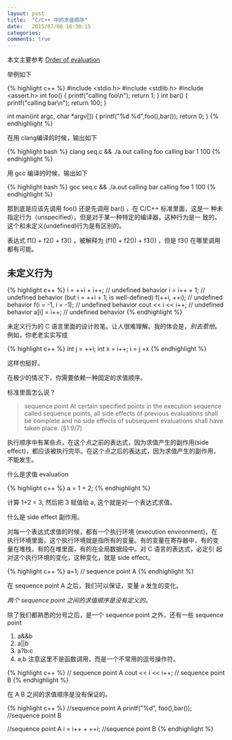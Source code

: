 ```yaml
---
layout: post
title:  "C/C++ 中的求值顺序"
date:   2015/07/08 16:30:15
categories:
comments: true
---
```


本文主要参考 [Order of evaluation](http://en.cppreference.com/w/cpp/language/eval_order)

举例如下


{% highlight c++ %}
#include <stdio.h>
#include <stdlib.h>
#include <assert.h>
int foo()
{
    printf("calling foo\n");
    return 1;
}
int bar()
{
    printf("calling bar\n");
    return 100;
}

int main(int argc, char *argv[])
{
    printf("%d %d",foo(),bar());
    return 0;
}
{% endhighlight %}

在用 clang编译的时候，输出如下


{% highlight bash %}
clang seq.c && ./a.out
calling foo
calling bar
1 100
{% endhighlight %}

用 gcc 编译的时候，输出如下


{% highlight bash %}
gcc seq.c && ./a.out
calling bar
calling foo
1 100
{% endhighlight %}

那到底是应该先调用 foo() 还是先调用 bar() ，在 C/C++ 标准里面，这是一
种未指定行为（unspecified）。但是对于某一种特定的编译器，这种行为是一
致的。这个和未定义(undefined)行为是有区别的。

表达式 f1() + f2() + f3() ，被解释为 (f1() + f2()) + f3()) ，但是 f3() 在哪里调用都有可能。

## 未定义行为


{% highlight c++ %}
i = ++i + i++; // undefined behavior
i = i++ + 1; // undefined behavior (but i = ++i + 1; is well-defined)
f(++i, ++i); // undefined behavior
f(i = -1, i = -1); // undefined behavior
cout << i << i++; // undefined behavior
a[i] = i++; // undefined behavior
{% endhighlight %}

未定义行为的 C 语言里面的设计败笔。让人很难理解。我的体会是，_别去惹他_。
例如，你老老实实写成


{% highlight c++ %}
int j = ++i;
int x = i++;
i = j +x
{% endhighlight %}

这样也挺好。

在极少的情况下，你需要依赖一种固定的求值顺序。


标准里面怎么说？


>  sequence point At certain specified points in the execution
>  sequence called sequence points, all side effects of previous
>  evaluations shall be complete and no side effects of subsequent
>  evaluations shall have taken place. (§1.9/7)


执行顺序中有某些点，在这个点之前的表达式，因为求值产生的副作用(side
effect)，都应该被执行完毕。在这个点之后的表达式，因为求值产生的副作用，
不能发生。

什么是求值 evaluation


{% highlight c++ %}
a = 1 + 2;
{% endhighlight %}

计算 1+2 = 3, 然后把 3 赋值给 a, 这个就是对一个表达式求值。

什么是 side effect 副作用。

对每一个表达式求值的时候，都有一个执行环境 (execution environment)，在
执行环境里面，这个执行环境就是指所有的变量。有的变量在寄存器中，有的变
量在堆栈，有的在堆里面，有的在全局数据段中。对 C 语言的表达式，必定引
起对这个执行环境的变化，这种变化，就是 side effect。



{% highlight c++ %}
a=1; // sequence point A
{% endhighlight %}

在 sequence point A 之后，我们可以保证，变量 a 发生的变化。

_两个 sequence point 之间的求值顺序是没有定义的。_

除了我们都熟悉的分号之后，是一个 sequence point 之外，还有一些
sequence point


1. a&&b
2. a||b
3. a?b:c
4. a,b 注意这里不是函数调用，而是一个不常用的逗号操作符。



{% highlight c++ %}
// sequence point A
cout << i << i++;
// sequence point B
{% endhighlight %}

在 A B 之间的求值顺序是没有保证的。


{% highlight c++ %}
//sequence point A
printf("%d", foo(),bar());
//sequence point B

//sequence point A
i = i++ + ++i;
//sequence point B
{% endhighlight %}
